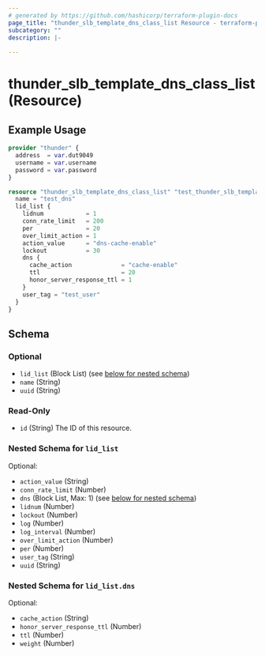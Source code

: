 ```yaml
---
# generated by https://github.com/hashicorp/terraform-plugin-docs
page_title: "thunder_slb_template_dns_class_list Resource - terraform-provider-thunder"
subcategory: ""
description: |-
  
---
```


# thunder_slb_template_dns_class_list (Resource)



## Example Usage

```terraform
provider "thunder" {
  address  = var.dut9049
  username = var.username
  password = var.password
}

resource "thunder_slb_template_dns_class_list" "test_thunder_slb_template_dns_class_list" {
  name = "test_dns"
  lid_list {
    lidnum            = 1
    conn_rate_limit   = 200
    per               = 20
    over_limit_action = 1
    action_value      = "dns-cache-enable"
    lockout           = 30
    dns {
      cache_action              = "cache-enable"
      ttl                       = 20
      honor_server_response_ttl = 1
    }
    user_tag = "test_user"
  }
}
```

<!-- schema generated by tfplugindocs -->
## Schema

### Optional

- `lid_list` (Block List) (see [below for nested schema](#nestedblock--lid_list))
- `name` (String)
- `uuid` (String)

### Read-Only

- `id` (String) The ID of this resource.

<a id="nestedblock--lid_list"></a>
### Nested Schema for `lid_list`

Optional:

- `action_value` (String)
- `conn_rate_limit` (Number)
- `dns` (Block List, Max: 1) (see [below for nested schema](#nestedblock--lid_list--dns))
- `lidnum` (Number)
- `lockout` (Number)
- `log` (Number)
- `log_interval` (Number)
- `over_limit_action` (Number)
- `per` (Number)
- `user_tag` (String)
- `uuid` (String)

<a id="nestedblock--lid_list--dns"></a>
### Nested Schema for `lid_list.dns`

Optional:

- `cache_action` (String)
- `honor_server_response_ttl` (Number)
- `ttl` (Number)
- `weight` (Number)



